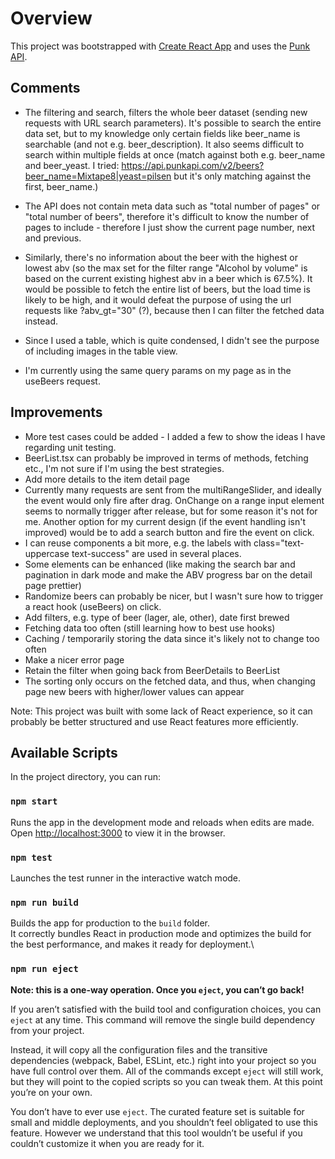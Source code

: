 # Overview

This project was bootstrapped with [Create React App](https://github.com/facebook/create-react-app) and uses the [Punk API](https://punkapi.com/documentation/v2).

## Comments

- The filtering and search, filters the whole beer dataset (sending new requests with URL search parameters). It's possible to search the entire data set, but to my knowledge only certain fields like beer_name is searchable (and not e.g. beer_description). It also seems difficult to search within multiple fields at once (match against both e.g. beer_name and beer_yeast. I tried: https://api.punkapi.com/v2/beers?beer_name=Mixtape8|yeast=pilsen but it's only matching against the first, beer_name.)

- The API does not contain meta data such as "total number of pages" or "total number of beers", therefore it's difficult to know the number of pages to include - therefore I just show the current page number, next and previous.

- Similarly, there's no information about the beer with the highest or lowest abv (so the max set for the filter range "Alcohol by volume" is based on the current existing highest abv in a beer which is 67.5%). It would be possible to fetch the entire list of beers, but the load time is likely to be high, and it would defeat the purpose of using the url requests like ?abv_gt="30" (?), because then I can filter the fetched data instead.

- Since I used a table, which is quite condensed, I didn't see the purpose of including images in the table view.

- I'm currently using the same query params on my page as in the useBeers request.

## Improvements

- More test cases could be added - I added a few to show the ideas I have regarding unit testing.
- BeerList.tsx can probably be improved in terms of methods, fetching etc., I'm not sure if I'm using the best strategies.
- Add more details to the item detail page
- Currently many requests are sent from the multiRangeSlider, and ideally the event would only fire after drag. OnChange on a range input element seems to normally trigger after release, but for some reason it's not for me. Another option for my current design (if the event handling isn't improved) would be to add a search button and fire the event on click.
- I can reuse components a bit more, e.g. the labels with class="text-uppercase text-success" are used in several places.
- Some elements can be enhanced (like making the search bar and pagination in dark mode and make the ABV progress bar on the detail page prettier)
- Randomize beers can probably be nicer, but I wasn't sure how to trigger a react hook (useBeers) on click.
- Add filters, e.g. type of beer (lager, ale, other), date first brewed
- Fetching data too often (still learning how to best use hooks)
- Caching / temporarily storing the data since it's likely not to change too often
- Make a nicer error page
- Retain the filter when going back from BeerDetails to BeerList
- The sorting only occurs on the fetched data, and thus, when changing page new beers with higher/lower values can appear

Note: This project was built with some lack of React experience, so it can probably be better structured and use React features more efficiently.

## Available Scripts

In the project directory, you can run:

### `npm start`

Runs the app in the development mode and reloads when edits are made. \
Open [http://localhost:3000](http://localhost:3000) to view it in the browser.

### `npm test`

Launches the test runner in the interactive watch mode.

### `npm run build`

Builds the app for production to the `build` folder.\
It correctly bundles React in production mode and optimizes the build for the best performance, and makes it ready for deployment.\

### `npm run eject`

**Note: this is a one-way operation. Once you `eject`, you can’t go back!**

If you aren’t satisfied with the build tool and configuration choices, you can `eject` at any time. This command will remove the single build dependency from your project.

Instead, it will copy all the configuration files and the transitive dependencies (webpack, Babel, ESLint, etc.) right into your project so you have full control over them. All of the commands except `eject` will still work, but they will point to the copied scripts so you can tweak them. At this point you’re on your own.

You don’t have to ever use `eject`. The curated feature set is suitable for small and middle deployments, and you shouldn’t feel obligated to use this feature. However we understand that this tool wouldn’t be useful if you couldn’t customize it when you are ready for it.
